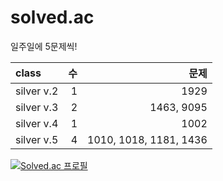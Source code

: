 # solved.ac
일주일에 5문제씩!


|class|수|문제|
|:-----|--:|----:|
|silver v.2|1|1929|
|silver v.3|2|1463, 9095|
|silver v.4|1|1002|
|silver v.5|4|1010, 1018, 1181, 1436|

[![Solved.ac
프로필](http://mazassumnida.wtf/api/generate_badge?boj=hhzet11)](https://solved.ac/hhzet11)
